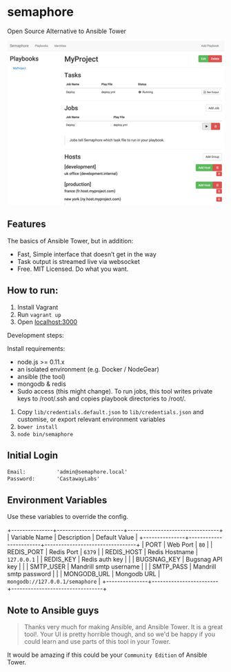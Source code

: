 semaphore
=========

Open Source Alternative to Ansible Tower

![](public/img/screenshot.png)

Features
--------

The basics of Ansible Tower, but in addition:

- Fast, Simple interface that doesn’t get in the way
- Task output is streamed live via websocket
- Free. MIT Licensed. Do what you want.

How to run:
-----------

1. Install Vagrant
2. Run `vagrant up`
3. Open [localhost:3000](http://localhost:3000)

Development steps:

Install requirements:
- node.js >= 0.11.x
- an isolated environment (e.g. Docker / NodeGear)
- ansible (the tool)
- mongodb & redis
- Sudo access (this might change). To run jobs, this tool writes private keys to /root/.ssh and copies playbook directories to /root/.

1. Copy `lib/credentials.default.json` to `lib/credentials.json` and customise, or export relevant environment variables
2. `bower install`
3. `node bin/semaphore`

Initial Login
-------------

```
Email:			'admin@semaphore.local'
Password:		'CastawayLabs'
```

Environment Variables
---------------------

Use these variables to override the config.

+---------------+------------------------+---------------------------------+
| Variable Name | Description            | Default Value                   |
+---------------+------------------------+---------------------------------+
| PORT          | Web Port               | `80`                            |
| REDIS_PORT    | Redis Port             | `6379`                          |
| REDIS_HOST    | Redis Hostname         | `127.0.0.1`                     |
| REDIS_KEY     | Redis auth key         |                                 |
| BUGSNAG_KEY   | Bugsnag API key        |                                 |
| SMTP_USER     | Mandrill smtp username |                                 |
| SMTP_PASS     | Mandrill smtp password |                                 |
| MONGODB_URL   | Mongodb URL            | `mongodb://127.0.0.1/semaphore` |
+---------------+------------------------+---------------------------------+

Note to Ansible guys
--------------------

> Thanks very much for making Ansible, and Ansible Tower. It is a great tool!. Your UI is pretty horrible though, and so we'd be happy if you could learn and use parts of this tool in your Tower.

It would be amazing if this could be your `Community Edition` of Ansible Tower.

